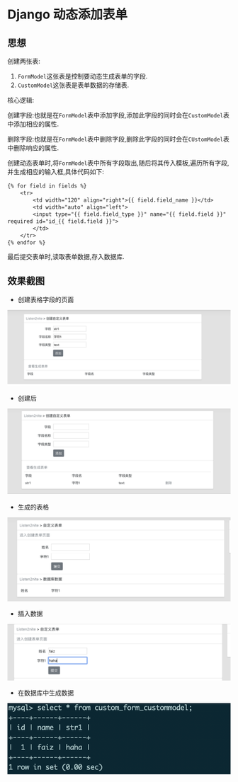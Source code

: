 # Django 动态添加表单

## 思想

创建两张表:

1. `FormModel`这张表是控制要动态生成表单的字段.
2. `CustomModel`这张表是表单数据的存储表.

核心逻辑:

创建字段:也就是在`FormModel`表中添加字段,添加此字段的同时会在`CustomModel`表中添加相应的属性.

删除字段:也就是在`FormModel`表中删除字段,删除此字段的同时会在`CUstomModel`表中删除响应的属性.

创建动态表单时,将`FormModel`表中所有字段取出,随后将其传入模板,遍历所有字段,并生成相应的输入框,具体代码如下:

```
{% for field in fields %}
	<tr>
		<td width="120" align="right">{{ field.field_name }}</td>
		<td width="auto" align="left">
		<input type="{{ field.field_type }}" name="{{ field.field }}" required id="id_{{ field.field }}">
		</td>
	</tr>
{% endfor %}
```

最后提交表单时,读取表单数据,存入数据库.

## 效果截图

- 创建表格字段的页面

![](./img/1.png)

- 创建后

![](./img/2.png)

- 生成的表格

![](./img/3.png)

- 插入数据

![](./img/4.png)

- 在数据库中生成数据

![](./img/5.png)